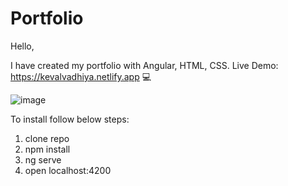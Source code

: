 # Portfolio

Hello, 

I have created my portfolio with Angular, HTML, CSS.
Live Demo: https://kevalvadhiya.netlify.app 💻

![image](https://user-images.githubusercontent.com/62419921/154943888-c88b8052-ed44-4d65-9104-e674eef7f967.png)


To install follow below steps:

 1. clone repo
 2. npm install
 3. ng serve
 4. open localhost:4200
